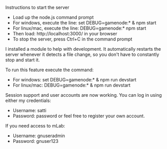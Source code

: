 Instructions to start the server
- Load up the node.js command prompt
- For windows, execute the line: set DEBUG=gamenode:* & npm start
- For linux/mac, execute the line: DEBUG=gamenode:* npm start
- Then load: http://localhost:3000/ in your browser
- To stop the server, press Ctrl+C in the command prompt

I installed a module to help with development. It automatically
restarts the server whenever it detects a file change, so you
don't have to constantly stop and start it.

To run this feature execute the command:
- For windows: set DEBUG=gamenode:* & npm run devstart
- For linux/mac: DEBUG=gamenode:* & npm run devstart

Session support and user accounts are now working.
You can log in using either my credentials:
- Username: satti
- Password: password
or feel free to register your own account.

If you need access to mLab:
- Username: gnuseradmin
- Password: gnuser123